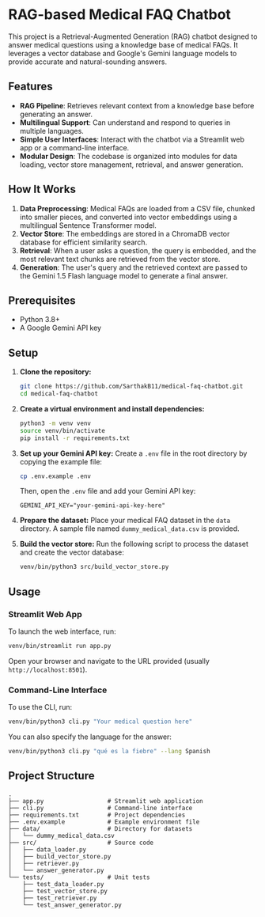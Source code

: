 # RAG-based Medical FAQ Chatbot

This project is a Retrieval-Augmented Generation (RAG) chatbot designed to answer medical questions using a knowledge base of medical FAQs. It leverages a vector database and Google's Gemini language models to provide accurate and natural-sounding answers.

## Features

- **RAG Pipeline**: Retrieves relevant context from a knowledge base before generating an answer.
- **Multilingual Support**: Can understand and respond to queries in multiple languages.
- **Simple User Interfaces**: Interact with the chatbot via a Streamlit web app or a command-line interface.
- **Modular Design**: The codebase is organized into modules for data loading, vector store management, retrieval, and answer generation.

## How It Works

1.  **Data Preprocessing**: Medical FAQs are loaded from a CSV file, chunked into smaller pieces, and converted into vector embeddings using a multilingual Sentence Transformer model.
2.  **Vector Store**: The embeddings are stored in a ChromaDB vector database for efficient similarity search.
3.  **Retrieval**: When a user asks a question, the query is embedded, and the most relevant text chunks are retrieved from the vector store.
4.  **Generation**: The user's query and the retrieved context are passed to the Gemini 1.5 Flash language model to generate a final answer.

## Prerequisites

- Python 3.8+
- A Google Gemini API key

## Setup

1.  **Clone the repository:**
    ```bash
    git clone https://github.com/SarthakB11/medical-faq-chatbot.git
    cd medical-faq-chatbot
    ```

2.  **Create a virtual environment and install dependencies:**
    ```bash
    python3 -m venv venv
    source venv/bin/activate
    pip install -r requirements.txt
    ```

3.  **Set up your Gemini API key:**
    Create a `.env` file in the root directory by copying the example file:
    ```bash
    cp .env.example .env
    ```
    Then, open the `.env` file and add your Gemini API key:
    ```
    GEMINI_API_KEY="your-gemini-api-key-here"
    ```

4.  **Prepare the dataset:**
    Place your medical FAQ dataset in the `data` directory. A sample file named `dummy_medical_data.csv` is provided.

5.  **Build the vector store:**
    Run the following script to process the dataset and create the vector database:
    ```bash
    venv/bin/python3 src/build_vector_store.py
    ```

## Usage

### Streamlit Web App

To launch the web interface, run:
```bash
venv/bin/streamlit run app.py
```
Open your browser and navigate to the URL provided (usually `http://localhost:8501`).

### Command-Line Interface

To use the CLI, run:
```bash
venv/bin/python3 cli.py "Your medical question here"
```
You can also specify the language for the answer:
```bash
venv/bin/python3 cli.py "qué es la fiebre" --lang Spanish
```

## Project Structure

```
.
├── app.py                  # Streamlit web application
├── cli.py                  # Command-line interface
├── requirements.txt        # Project dependencies
├── .env.example            # Example environment file
├── data/                   # Directory for datasets
│   └── dummy_medical_data.csv
├── src/                    # Source code
│   ├── data_loader.py
│   ├── build_vector_store.py
│   ├── retriever.py
│   └── answer_generator.py
└── tests/                  # Unit tests
    ├── test_data_loader.py
    ├── test_vector_store.py
    ├── test_retriever.py
    └── test_answer_generator.py
```

